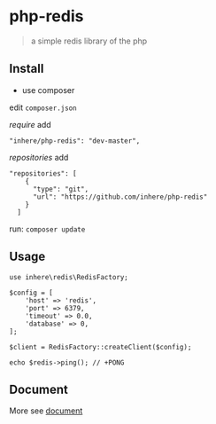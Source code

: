 # php-redis

> a simple redis library of the php


## Install

- use composer

edit `composer.json`

_require_ add

```
"inhere/php-redis": "dev-master",
```

_repositories_ add 

```
"repositories": [
    {
      "type": "git",
      "url": "https://github.com/inhere/php-redis"
    }
  ]
```

run: `composer update`

## Usage

```
use inhere\redis\RedisFactory;

$config = [
    'host' => 'redis',
    'port' => 6379,
    'timeout' => 0.0,
    'database' => 0,
];

$client = RedisFactory::createClient($config);

echo $redis->ping(); // +PONG
```

## Document

More see [document](document.md)
